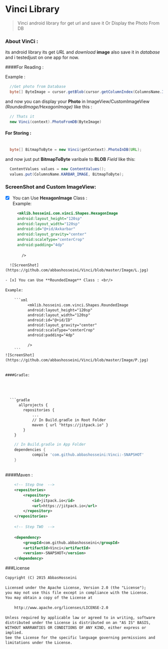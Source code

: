 # Vinci Library
>Vinci android library for get url and  save it Or Display the Photo From  DB

### About VinCi :

its android library its get _URL_ and _download_ **image** also save it in _database_ and i testedjust on  one app for now.

####For Reading :

Example :

```java
  //Get photo from Database
  byte[] ByteImage = cursor.getBlob(cursor.getColumnIndex(ColumnsName.IMAGE))
```
and now you can display your **Photo** in ImageView/CustomImageView _(RoundedImage/HexagonImage)_ like this :

```java
  // Thats it
  new Vinci(context).PhotoFromDB(ByteImage)
```

#### For Storing :


```java

  byte[] BitmapToByte = new Vinci(getContext).PhotoInDB(URL);

```

and now just put **BitmapToByte** varibale to **BLOB** _Field_ like this:

```java
  ContentValues values = new ContentValues();
  values.put(ColumnsName.KARBAR_IMAGE, BitmapToByte);

```


### ScreenShot and Custom ImageView:

- [x] You can Use **HexagonImage** Class : <br/>
Example:
  ```xml
    <mklib.hosseini.com.vinci.Shapes.HexagonImage
    android:layout_height="120sp"
    android:layout_width="120sp"
    android:id="@+id/Axkarbar"
    android:layout_gravity="center"
    android:scaleType="centerCrop"
    android:padding="4dp"
  
      />
```
  ![ScreenShot](https://github.com/abbashosseini/Vinci/blob/master/Image/L.jpg)

- [x] You can Use **RoundedImage** Class : <br/>

Example:
	
	```xml
	      <mklib.hosseini.com.vinci.Shapes.RoundedImage
	      android:layout_height="120sp"
	      android:layout_width="120sp"
	      android:id="@+id/ID"
	      android:layout_gravity="center"
	      android:scaleType="centerCrop"
	      android:padding="4dp"
	      
	      />
	```
![ScreenShot](https://github.com/abbashosseini/Vinci/blob/master/Image/P.jpg)
  
  
####Gradle:
  
  
  
  
  ```gradle
	  allprojects {
		repositories {
			...
			// In Build.gradle in Root Folder
			maven { url "https://jitpack.io" }
		}
	}
```
```gradle	
	// In Build.gradle in App Folder
	dependencies {
	        compile 'com.github.abbashosseini:Vinci:-SNAPSHOT'
	}
  
  ````
  
####Maven :

```xml
	<!-- Step One  -->
	<repositories>
		<repository>
		    <id>jitpack.io</id>
		    <url>https://jitpack.io</url>
		</repository>
	</repositories>
	
	<!-- Step TWO  -->
	
	<dependency>
	    <groupId>com.github.abbashosseini</groupId>
	    <artifactId>Vinci</artifactId>
	    <version>-SNAPSHOT</version>
	</dependency>

```

###License

	Copyright (C) 2015 AbbasHosseini
	
	Licensed under the Apache License, Version 2.0 (the "License");
	you may not use this file except in compliance with the License.
	You may obtain a copy of the License at
	
	    http://www.apache.org/licenses/LICENSE-2.0
	
	Unless required by applicable law or agreed to in writing, software
	distributed under the License is distributed on an "AS IS" BASIS,
	WITHOUT WARRANTIES OR CONDITIONS OF ANY KIND, either express or implied.
	See the License for the specific language governing permissions and
	limitations under the License.
